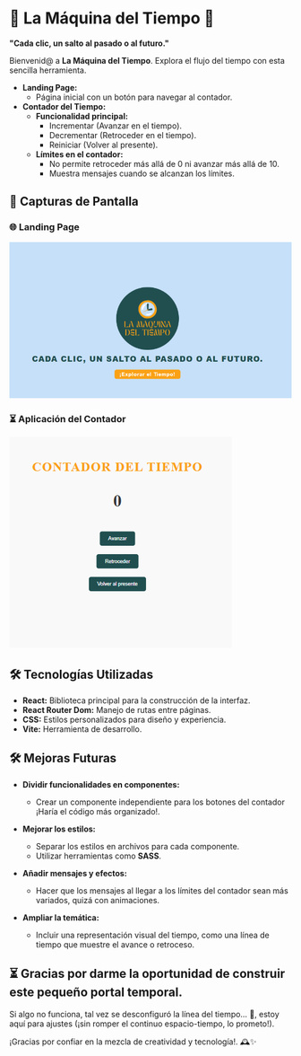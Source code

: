 # 🌟 La Máquina del Tiempo 🌟

**"Cada clic, un salto al pasado o al futuro."**

Bienvenid@ a **La Máquina del Tiempo**. Explora el flujo del tiempo con esta sencilla herramienta.

- **Landing Page:**
  - Página inicial con un botón para navegar al contador.
- **Contador del Tiempo:**
  - **Funcionalidad principal:**
    - Incrementar (Avanzar en el tiempo).
    - Decrementar (Retroceder en el tiempo).
    - Reiniciar (Volver al presente).
  - **Límites en el contador:**
    - No permite retroceder más allá de 0 ni avanzar más allá de 10.
    - Muestra mensajes cuando se alcanzan los límites.

## 🚀 Capturas de Pantalla

### 🌐 Landing Page

![Landing](src/images/capturaTiempo.png)

### ⏳ Aplicación del Contador

![Contador](src/images/capturaContador.png)

## 🛠️ Tecnologías Utilizadas

- **React:** Biblioteca principal para la construcción de la interfaz.
- **React Router Dom:** Manejo de rutas entre páginas.
- **CSS:** Estilos personalizados para diseño y experiencia.
- **Vite:** Herramienta de desarrollo.

## **🛠️ Mejoras Futuras**

- **Dividir funcionalidades en componentes:**

  - Crear un componente independiente para los botones del contador ¡Haría el código más organizado!.

- **Mejorar los estilos:**

  - Separar los estilos en archivos para cada componente.
  - Utilizar herramientas como **SASS**.

- **Añadir mensajes y efectos:**

  - Hacer que los mensajes al llegar a los límites del contador sean más variados, quizá con animaciones.

- **Ampliar la temática:**
  - Incluir una representación visual del tiempo, como una línea de tiempo que muestre el avance o retroceso.

## **⏳ Gracias por darme la oportunidad de construir este pequeño portal temporal.**

Si algo no funciona, tal vez se desconfiguró la línea del tiempo… 👀, estoy aquí para ajustes (¡sin romper el continuo espacio-tiempo, lo prometo!).

¡Gracias por confiar en la mezcla de creatividad y tecnología!. 🕰️✨
